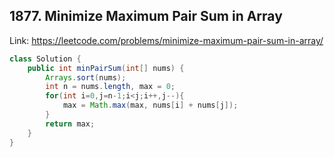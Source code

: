 ## 1877. Minimize Maximum Pair Sum in Array
Link: https://leetcode.com/problems/minimize-maximum-pair-sum-in-array/

```java
class Solution {
    public int minPairSum(int[] nums) {
        Arrays.sort(nums);
        int n = nums.length, max = 0;
        for(int i=0,j=n-1;i<j;i++,j--){
            max = Math.max(max, nums[i] + nums[j]);
        }
        return max;
    }
}

```